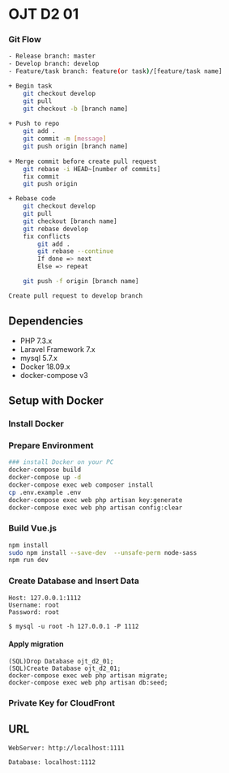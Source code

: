 # OJT D2 01

### Git Flow

```bash
- Release branch: master
- Develop branch: develop
- Feature/task branch: feature(or task)/[feature/task name]

+ Begin task
    git checkout develop
    git pull
    git checkout -b [branch name]
    
+ Push to repo
    git add .
    git commit -m [message]
    git push origin [branch name]
    
+ Merge commit before create pull request
    git rebase -i HEAD~[number of commits]
    fix commit 
    git push origin

+ Rebase code
    git checkout develop
    git pull
    git checkout [branch name]
    git rebase develop
    fix conflicts
        git add .
        git rebase --continue
        If done => next
        Else => repeat

    git push -f origin [branch name]

Create pull request to develop branch
```

## Dependencies
 * PHP 7.3.x
 * Laravel Framework 7.x
 * mysql 5.7.x
 * Docker 18.09.x
 * docker-compose v3

## Setup with Docker
### Install Docker


### Prepare Environment
```bash
### install Docker on your PC
docker-compose build
docker-compose up -d
docker-compose exec web composer install
cp .env.example .env
docker-compose exec web php artisan key:generate
docker-compose exec web php artisan config:clear
```

### Build Vue.js
```bash
npm install
sudo npm install --save-dev  --unsafe-perm node-sass
npm run dev
```

### Create Database and Insert Data
```
Host: 127.0.0.1:1112
Username: root
Password: root

$ mysql -u root -h 127.0.0.1 -P 1112
```

#### Apply migration
```
(SQL)Drop Database ojt_d2_01;
(SQL)Create Database ojt_d2_01;
docker-compose exec web php artisan migrate;
docker-compose exec web php artisan db:seed;
```

### Private Key for CloudFront

## URL
```
WebServer: http://localhost:1111

Database: localhost:1112
```
